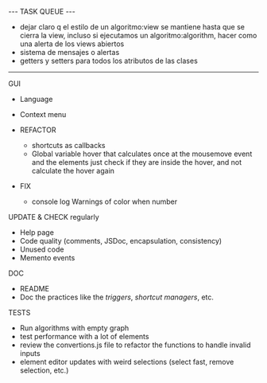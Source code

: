 
--- TASK QUEUE ---

- dejar claro q el estilo de un algoritmo:view se mantiene hasta que se cierra la view, incluso si ejecutamos un algoritmo:algorithm, hacer como una alerta de los views abiertos
- sistema de mensajes o alertas
- getters y setters para todos los atributos de las clases

------------------

GUI
  - Language
  - Context menu


- REFACTOR 
  - shortcuts as callbacks
  - Global variable hover that calculates once at the mousemove event and the elements just check if they are inside the hover, and not calculate the hover again

- FIX
  - console log Warnings of color when number

UPDATE & CHECK regularly
  - Help page
  - Code quality (comments, JSDoc, encapsulation, consistency)
  - Unused code
  - Memento events

DOC
  - README
  - Doc the practices like the *triggers*, *shortcut managers*, etc.

TESTS
  - Run algorithms with empty graph
  - test performance with a lot of elements
  - review the convertions.js file to refactor the functions to handle invalid inputs
  - element editor updates with weird selections (select fast, remove selection, etc.)
